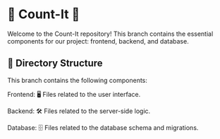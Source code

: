 # 🌟 Count-It 🌟

Welcome to the Count-It repository! This branch contains the essential components for our project: frontend, backend, and database.

## 📂 Directory Structure

This branch contains the following components:

Frontend: 🖥️ Files related to the user interface.  

Backend: 🛠️ Files related to the server-side logic.

Database: 🗄️ Files related to the database schema and migrations.
